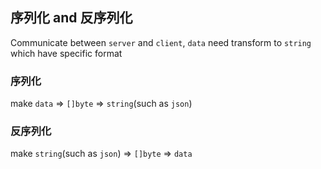 ##  序列化 and 反序列化 
Communicate between `server` and `client`, `data` need transform to `string` which have specific format

###   序列化 
make `data` => `[]byte` => `string`(such as `json`)


###   反序列化 
make `string`(such as `json`) => `[]byte` => `data` 
